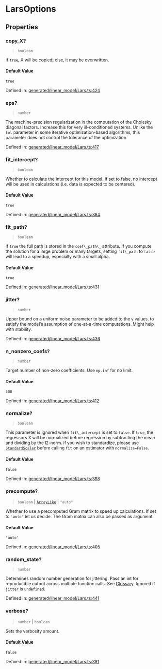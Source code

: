 # LarsOptions

## Properties

### copy\_X?

> `boolean`

If `true`, X will be copied; else, it may be overwritten.

#### Default Value

`true`

Defined in:  [generated/linear\_model/Lars.ts:424](https://github.com/transitive-bullshit/scikit-learn-ts/blob/92ab806/packages/sklearn/src/generated/linear_model/Lars.ts#L424)

### eps?

> `number`

The machine-precision regularization in the computation of the Cholesky diagonal factors. Increase this for very ill-conditioned systems. Unlike the `tol` parameter in some iterative optimization-based algorithms, this parameter does not control the tolerance of the optimization.

Defined in:  [generated/linear\_model/Lars.ts:417](https://github.com/transitive-bullshit/scikit-learn-ts/blob/92ab806/packages/sklearn/src/generated/linear_model/Lars.ts#L417)

### fit\_intercept?

> `boolean`

Whether to calculate the intercept for this model. If set to false, no intercept will be used in calculations (i.e. data is expected to be centered).

#### Default Value

`true`

Defined in:  [generated/linear\_model/Lars.ts:384](https://github.com/transitive-bullshit/scikit-learn-ts/blob/92ab806/packages/sklearn/src/generated/linear_model/Lars.ts#L384)

### fit\_path?

> `boolean`

If `true` the full path is stored in the `coef\_path\_` attribute. If you compute the solution for a large problem or many targets, setting `fit\_path` to `false` will lead to a speedup, especially with a small alpha.

#### Default Value

`true`

Defined in:  [generated/linear\_model/Lars.ts:431](https://github.com/transitive-bullshit/scikit-learn-ts/blob/92ab806/packages/sklearn/src/generated/linear_model/Lars.ts#L431)

### jitter?

> `number`

Upper bound on a uniform noise parameter to be added to the `y` values, to satisfy the model’s assumption of one-at-a-time computations. Might help with stability.

Defined in:  [generated/linear\_model/Lars.ts:436](https://github.com/transitive-bullshit/scikit-learn-ts/blob/92ab806/packages/sklearn/src/generated/linear_model/Lars.ts#L436)

### n\_nonzero\_coefs?

> `number`

Target number of non-zero coefficients. Use `np.inf` for no limit.

#### Default Value

`500`

Defined in:  [generated/linear\_model/Lars.ts:412](https://github.com/transitive-bullshit/scikit-learn-ts/blob/92ab806/packages/sklearn/src/generated/linear_model/Lars.ts#L412)

### normalize?

> `boolean`

This parameter is ignored when `fit\_intercept` is set to `false`. If `true`, the regressors X will be normalized before regression by subtracting the mean and dividing by the l2-norm. If you wish to standardize, please use [`StandardScaler`](sklearn.preprocessing.StandardScaler.html#sklearn.preprocessing.StandardScaler "sklearn.preprocessing.StandardScaler") before calling `fit` on an estimator with `normalize=False`.

#### Default Value

`false`

Defined in:  [generated/linear\_model/Lars.ts:398](https://github.com/transitive-bullshit/scikit-learn-ts/blob/92ab806/packages/sklearn/src/generated/linear_model/Lars.ts#L398)

### precompute?

> `boolean` \| [`ArrayLike`](../types/ArrayLike.md) \| `"auto"`

Whether to use a precomputed Gram matrix to speed up calculations. If set to `'auto'` let us decide. The Gram matrix can also be passed as argument.

#### Default Value

`'auto'`

Defined in:  [generated/linear\_model/Lars.ts:405](https://github.com/transitive-bullshit/scikit-learn-ts/blob/92ab806/packages/sklearn/src/generated/linear_model/Lars.ts#L405)

### random\_state?

> `number`

Determines random number generation for jittering. Pass an int for reproducible output across multiple function calls. See [Glossary](../../glossary.html#term-random_state). Ignored if `jitter` is `undefined`.

Defined in:  [generated/linear\_model/Lars.ts:441](https://github.com/transitive-bullshit/scikit-learn-ts/blob/92ab806/packages/sklearn/src/generated/linear_model/Lars.ts#L441)

### verbose?

> `number` \| `boolean`

Sets the verbosity amount.

#### Default Value

`false`

Defined in:  [generated/linear\_model/Lars.ts:391](https://github.com/transitive-bullshit/scikit-learn-ts/blob/92ab806/packages/sklearn/src/generated/linear_model/Lars.ts#L391)
